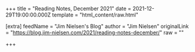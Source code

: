 
+++
title = "Reading Notes, December 2021"
date = 2021-12-29T19:00:00.000Z
template = "html_content/raw.html"

[extra]
feedName = "Jim Nielsen's Blog"
author = "Jim Nielsen"
originalLink = "https://blog.jim-nielsen.com/2021/reading-notes-december/"
raw = ""

+++

